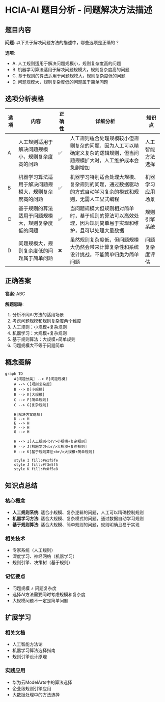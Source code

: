 # HCIA-AI 题目分析 - 问题解决方法描述

## 题目内容

**问题**: 以下关于解决问题方法的描述中，哪些选项是正确的？

**选项**:
- A. 人工规则适用于解决问题规模小，规则复杂度高的问题
- B. 机器学习算法适用于解决问题规模大，规则复杂度高的问题
- C. 基于规则的算法适用于问题规模大，规则复杂度低的问题
- D. 问题规模大，规则复杂度低的问题属于简单问题

## 选项分析表格

| 选项 | 内容 | 正确性 | 详细分析 | 知识点 |
|------|------|--------|----------|--------|
| A | 人工规则适用于解决问题规模小，规则复杂度高的问题 | ✅ | 人工规则适合处理规模较小但规则复杂的问题，因为人工可以精确定义复杂的逻辑规则，但当问题规模扩大时，人工维护成本会急剧增加 | 人工智能方法选择 |
| B | 机器学习算法适用于解决问题规模大，规则复杂度高的问题 | ✅ | 机器学习特别适合处理大规模、复杂规则的问题，通过数据驱动的方式自动学习复杂的模式和规则，无需人工显式编程 | 机器学习应用场景 |
| C | 基于规则的算法适用于问题规模大，规则复杂度低的问题 | ✅ | 当问题规模大但规则相对简单时，基于规则的算法可以高效处理，因为规则简单易于实现和维护，且可以处理大量数据 | 规则引擎系统 |
| D | 问题规模大，规则复杂度低的问题属于简单问题 | ❌ | 虽然规则复杂度低，但问题规模大仍然会带来计算复杂性和系统设计挑战，不能简单归类为简单问题 | 问题复杂度评估 |

## 正确答案
**答案**: ABC

**解题思路**: 
1. 分析不同AI方法的适用场景
2. 考虑问题规模和规则复杂度两个维度
3. 人工规则：小规模+复杂规则
4. 机器学习：大规模+复杂规则
5. 基于规则算法：大规模+简单规则
6. 问题规模大不等于问题简单

## 概念图解

```mermaid
graph TD
    A[问题分类] --> B[问题规模]
    A --> C[规则复杂度]
    B --> D[小规模]
    B --> E[大规模]
    C --> F[简单规则]
    C --> G[复杂规则]
    
    H[解决方案选择]
    D --> H
    E --> H
    F --> H
    G --> H
    
    H --> I[人工规则<br/>小规模+复杂规则]
    H --> J[机器学习<br/>大规模+复杂规则]
    H --> K[基于规则算法<br/>大规模+简单规则]
    
    style I fill:#e1f5fe
    style J fill:#f3e5f5
    style K fill:#e8f5e8
```

## 知识点总结

### 核心概念
- **人工规则系统**: 适合小规模、复杂逻辑的问题，人工可以精确控制规则
- **机器学习方法**: 适合大规模、复杂模式的问题，通过数据自动学习规则
- **基于规则算法**: 适合大规模、简单规则的问题，规则明确且易于实现

### 相关技术
- 专家系统（人工规则）
- 深度学习、神经网络（机器学习）
- 规则引擎、决策树（基于规则）

### 记忆要点
- 问题规模 ≠ 问题复杂度
- 选择AI方法需要同时考虑规模和复杂度
- 大规模问题不一定是简单问题

## 扩展学习

### 相关文档
- 人工智能方法论
- 机器学习算法选择指南
- 规则引擎设计原理

### 实践应用
- 华为云ModelArts中的算法选择
- 企业级规则引擎应用
- 大数据处理中的方法选择